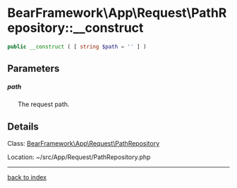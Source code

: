 # BearFramework\App\Request\PathRepository::__construct

```php
public __construct ( [ string $path = '' ] )
```

## Parameters

##### path

&nbsp;&nbsp;&nbsp;&nbsp;&nbsp;&nbsp;The request path.

## Details

Class: [BearFramework\App\Request\PathRepository](bearframework.app.request.pathrepository.class.md)

Location: ~/src/App/Request/PathRepository.php

---

[back to index](index.md)

